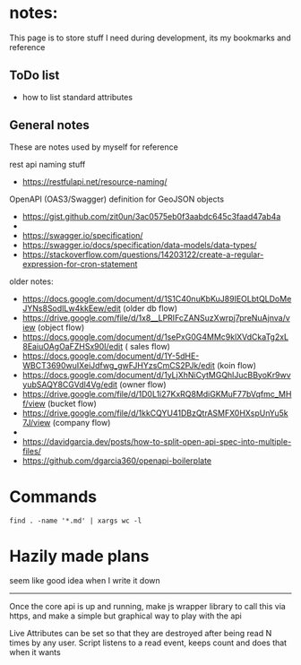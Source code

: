 # notes:

This page is to store stuff I need during development, its my bookmarks and reference

## ToDo list

* how to list standard attributes


## General notes

These are notes used by myself for reference

rest api naming stuff
* https://restfulapi.net/resource-naming/


OpenAPI (OAS3/Swagger) definition for GeoJSON objects
* https://gist.github.com/zit0un/3ac0575eb0f3aabdc645c3faad47ab4a
*
* https://swagger.io/specification/
* https://swagger.io/docs/specification/data-models/data-types/
* https://stackoverflow.com/questions/14203122/create-a-regular-expression-for-cron-statement


older notes:

* https://docs.google.com/document/d/1S1C40nuKbKuJ89IEOLbtQLDoMeJYNs8SodILw4kkEew/edit  (older db flow)
* https://drive.google.com/file/d/1x8__LPRIFcZANSuzXwrpj7preNuAjnva/view (object flow)
* https://docs.google.com/document/d/1sePxG0G4MMc9klXVdCkaTg2xL8EaiuOAgOaFZHSx90I/edit ( sales flow)
* https://docs.google.com/document/d/1Y-5dHE-WBCT3690wuIXeiJdfwg_gwFJHYzsCmCS2PJk/edit (koin flow)
* https://docs.google.com/document/d/1yLjXhNiCytMGQhlJucBByoKr9wvyubSAQY8CGVdl4Vg/edit (owner flow)
* https://drive.google.com/file/d/1D0L1i27KxRQ8MdiGKMuF77bVqfmc_MHf/view (bucket flow)
* https://drive.google.com/file/d/1kkCQYU41DBzQtrASMFX0HXspUnYu5k7J/view (company flow)
*
* https://davidgarcia.dev/posts/how-to-split-open-api-spec-into-multiple-files/
* https://github.com/dgarcia360/openapi-boilerplate

# Commands

    find . -name '*.md' | xargs wc -l

# Hazily made plans

seem like good idea when I write it down

---------------------------------------------

Once the core api is up and running, make js wrapper library to call this via https, and make a simple but graphical way to play with the api



Live Attributes can be set so that they are destroyed after being read N times by any user. Script listens to a read event, keeps count and does that when it wants



